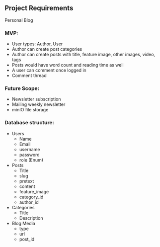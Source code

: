 ## Project Requirements
Personal Blog 

### MVP:
- User types: Author, User
- Author can create post categories
- Author can create posts with title, feature image, other images, video, tags
- Posts would have word count and reading time as well
- A user can comment once logged in
- Comment thread

### Future Scope:
- Newsletter subscription
- Mailing weekly newsletter
- minIO file storage

### Database structure:
- Users
  - Name
  - Email
  - username
  - password
  - role (Enum)
- Posts
  - Title
  - slug
  - pretext
  - content
  - feature_image
  - category_id
  - author_id
- Categories
  - Title
  - Description
- Blog Media
  - type
  - url
  - post_id
